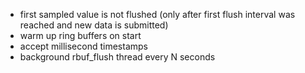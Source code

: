 

+ first sampled value is not flushed (only after first flush interval was reached and new data is submitted)
+ warm up ring buffers on start
+ accept millisecond timestamps
+ background rbuf_flush thread every N seconds

